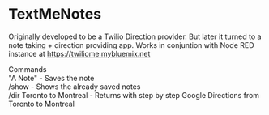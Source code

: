 # TextMeNotes

Originally developed to be a Twilio Direction provider. But later it turned to a note taking + direction providing app.
Works in conjuntion with Node RED instance at https://twiliome.mybluemix.net  

Commands  
"A Note" - Saves the note  
/show - Shows the already saved notes  
/dir Toronto to Montreal - Returns with step by step Google Directions from Toronto to Montreal  
